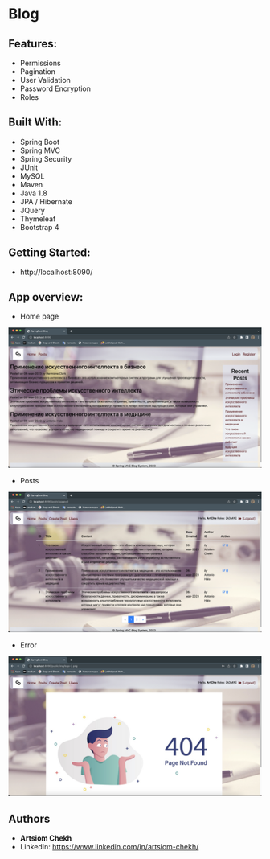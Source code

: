 # Blog

## Features:

- Permissions 
- Pagination
- User Validation
- Password Encryption
- Roles

## Built With:

- Spring Boot
- Spring MVC
- Spring Security
- JUnit
- MySQL
- Maven
- Java 1.8
- JPA / Hibernate
- JQuery
- Thymeleaf
- Bootstrap 4

## Getting Started:

- http://localhost:8090/

## App overview:

 - Home page

![Image alt](src/main/resources/public/img/s1.png)

- Posts

![Image alt](src/main/resources/public/img/s3.png)

- Error

![Image alt](src/main/resources/public/img/s2-error.png)


## Authors

* **Artsiom Chekh**
* LinkedIn: https://www.linkedin.com/in/artsiom-chekh/


